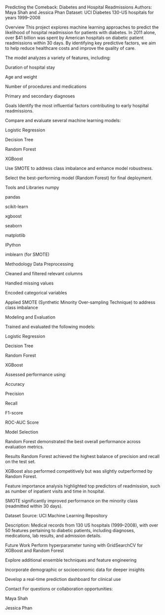 Predicting the Comeback: Diabetes and Hospital Readmissions
Authors: Maya Shah and Jessica Phan
Dataset: UCI Diabetes 130-US hospitals for years 1999–2008

Overview
This project explores machine learning approaches to predict the likelihood of hospital readmission for patients with diabetes. In 2011 alone, over $41 billion was spent by American hospitals on diabetic patient readmissions within 30 days. By identifying key predictive factors, we aim to help reduce healthcare costs and improve the quality of care.

The model analyzes a variety of features, including:

Duration of hospital stay

Age and weight

Number of procedures and medications

Primary and secondary diagnoses

Goals
Identify the most influential factors contributing to early hospital readmissions.

Compare and evaluate several machine learning models:

Logistic Regression

Decision Tree

Random Forest

XGBoost

Use SMOTE to address class imbalance and enhance model robustness.

Select the best-performing model (Random Forest) for final deployment.

Tools and Libraries
numpy

pandas

scikit-learn

xgboost

seaborn

matplotlib

IPython

imblearn (for SMOTE)

Methodology
Data Preprocessing

Cleaned and filtered relevant columns

Handled missing values

Encoded categorical variables

Applied SMOTE (Synthetic Minority Over-sampling Technique) to address class imbalance

Modeling and Evaluation

Trained and evaluated the following models:

Logistic Regression

Decision Tree

Random Forest

XGBoost

Assessed performance using:

Accuracy

Precision

Recall

F1-score

ROC-AUC Score

Model Selection

Random Forest demonstrated the best overall performance across evaluation metrics.

Results
Random Forest achieved the highest balance of precision and recall on the test set.

XGBoost also performed competitively but was slightly outperformed by Random Forest.

Feature importance analysis highlighted top predictors of readmission, such as number of inpatient visits and time in hospital.

SMOTE significantly improved performance on the minority class (readmitted within 30 days).

Dataset
Source: UCI Machine Learning Repository

Description: Medical records from 130 US hospitals (1999–2008), with over 50 features pertaining to diabetic patients, including diagnoses, medications, lab results, and admission details.

Future Work
Perform hyperparameter tuning with GridSearchCV for XGBoost and Random Forest

Explore additional ensemble techniques and feature engineering

Incorporate demographic or socioeconomic data for deeper insights

Develop a real-time prediction dashboard for clinical use

Contact
For questions or collaboration opportunities:

Maya Shah

Jessica Phan

